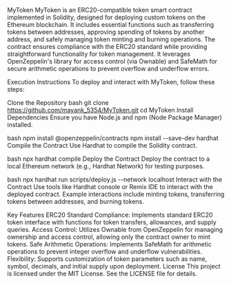 


MyToken
MyToken is an ERC20-compatible token smart contract implemented in Solidity, designed for deploying custom tokens on the Ethereum blockchain. It includes essential functions such as transferring tokens between addresses, approving spending of tokens by another address, and safely managing token minting and burning operations. The contract ensures compliance with the ERC20 standard while providing straightforward functionality for token management. It leverages OpenZeppelin's library for access control (via Ownable) and SafeMath for secure arithmetic operations to prevent overflow and underflow errors.

Execution Instructions
To deploy and interact with MyToken, follow these steps:

Clone the Repository
bash
git clone https://github.com/mayank_5354/MyToken.git
cd MyToken
Install Dependencies
Ensure you have Node.js and npm (Node Package Manager) installed.

bash
npm install @openzeppelin/contracts
npm install --save-dev hardhat
Compile the Contract
Use Hardhat to compile the Solidity contract.

bash
npx hardhat compile
Deploy the Contract
Deploy the contract to a local Ethereum network (e.g., Hardhat Network) for testing purposes.

bash
npx hardhat run scripts/deploy.js --network localhost
Interact with the Contract
Use tools like Hardhat console or Remix IDE to interact with the deployed contract. Example interactions include minting tokens, transferring tokens between addresses, and burning tokens.

Key Features
ERC20 Standard Compliance: Implements standard ERC20 token interface with functions for token transfers, allowances, and supply queries.
Access Control: Utilizes Ownable from OpenZeppelin for managing ownership and access control, allowing only the contract owner to mint tokens.
Safe Arithmetic Operations: Implements SafeMath for arithmetic operations to prevent integer overflow and underflow vulnerabilities.
Flexibility: Supports customization of token parameters such as name, symbol, decimals, and initial supply upon deployment.
License
This project is licensed under the MIT License. See the LICENSE file for details.

